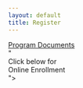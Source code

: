 ```yaml
---
layout: default
title: Register
---
```

<section class="mainContent full-width clearfix courseSingleSection">
            <div class="container">
                <div class="row" >
                <div class="text-center col-sm-12 col-xs-12">
                    <a href="docs" class="btn btn-primary"><i class="fa fa-file-pdf-o" aria-hidden="true"></i>Program Documents</a></div>
                                    "<style>@import url('https://schools.kinderlime.com/assets/button/kinderlime-button.css');</style><div class="kinderlime-button-wrapper"><div class="kinderlime-button-wrapper__icon"></div><div class="kinderlime-button-wrapper__title">Click below for<br>Online Enrollment</div><a href="https://schools.kinderlime.com/register/mighty-kids-bothell-bothell-98012" target="_blank" class="kinderlime-button"><div class="kinderlime-button__image"></div></a></div>">
                </div>
            </div>
</section>

